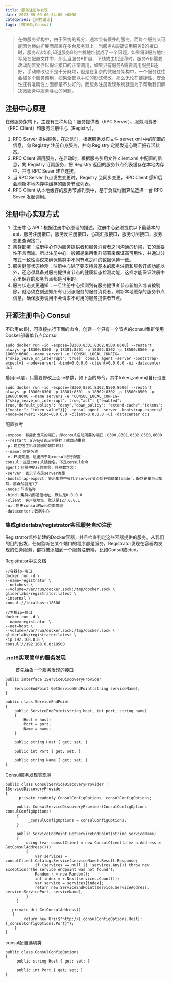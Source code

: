 ```yaml
---
title: 服务注册与发现
date: 2023-05-09 00:34:00 +0800
categories: [架构设计]
tags: [微服务,Consul]
---
```


> 在微服务架构中，由于系统的拆分，通常会有很多的服务，而每个服务又可能因为横向扩展而部署在多台服务器上，当服务A需要调用服务B的接口时，服务A该如何知道服务B的主机地址就成了一个问题，如果将B服务地址写死在配置文件中，那么当服务B扩展、下线或主机迁移时，服务A都需要改动配置文件以保证接口的正常调用，如果只有服务A需要调用服务B还好，手动修改也不是十分麻烦，但是在复杂的微服务架构中，一个服务往往会被多个服务调用，如果全部以手动的形式修改，那么无论在便捷性、安全性还有准确性方面都是不友好的。而服务注册发现系统就是为了帮助我们解决微服务中服务寻址的问题。

## 注册中心原理

在微服务架构下，主要有三种角色：服务提供者（RPC Server）、服务消费者（RPC Client）和服务注册中心（Registry）。

1. RPC Server 提供服务，在启动时，根据服务发布文件 server.xml 中的配置的信息，向 Registry 注册自身服务，并向 Registry 定期发送心跳汇报存活状态。
2. RPC Client 调用服务，在启动时，根据服务引用文件 client.xml 中配置的信息，向 Registry 订阅服务，把 Registry 返回的服务节点列表缓存在本地内存中，并与 RPC Sever 建立连接。
3. 当 RPC Server 节点发生变更时，Registry 会同步变更，RPC Client 感知后会刷新本地内存中缓存的服务节点列表。
4. RPC Client 从本地缓存的服务节点列表中，基于负载均衡算法选择一台 RPC Sever 发起调用。

## 注册中心实现方式

1. 注册中心 API：根据注册中心原理的描述，注册中心必须提供以下最基本的 api，服务注册接口，服务反注册接口，心跳汇报接口，服务订阅接口，服务变更查询接口。
2. 集群部署：注册中心作为服务提供者和服务消费者之间沟通的桥梁，它的重要性不言而喻。所以注册中心一般都是采用集群部署来保证高可用性，并通过分布式一致性协议来确保集群中不同节点之间的数据保持一致。
3. 服务健康状态检测：注册中心除了要支持最基本的服务注册和服务订阅功能以外，还必须具备对服务提供者节点的健康状态检测功能，这样才能保证注册中心里保存的服务节点都是可用的。
4. 服务状态变更通知：一旦注册中心探测到有服务提供者节点新加入或者被剔除，就必须立刻通知所有订阅该服务的服务消费者，刷新本地缓存的服务节点信息，确保服务调用不会请求不可用的服务提供者节点。

## 开源注册中心 Consul

不启用acl时，可直接执行下面的命令，创建一个只有一个节点的consul集群使用Docker部署单节点Consul

``` shell
sudo docker run -id -expose=[8300,8301,8302,8500,8600] --restart always -p 18300:8300 -p 18301:8301 -p 18302:8302 -p 18500:8500 -p 18600:8600 --name server1 -e 'CONSUL_LOCAL_CONFIG={"skip_leave_on_interrupt": true}' consul agent -server -bootstrap-expect=1 -node=server1 -bind=0.0.0.0 -client=0.0.0.0 -ui -datacenter dc1
```
启用acl是，只需要修改上面-e参数，如下面的命令，其中token_value可自行设置
```shell
sudo docker run -id -expose=[8300,8301,8302,8500,8600] --restart always -p 18300:8300 -p 18301:8301 -p 18302:8302 -p 18500:8500 -p 18600:8600 --name server1 -e 'CONSUL_LOCAL_CONFIG={"skip_leave_on_interrupt": true,"acl": {"enabled": true,"default_policy": "deny","down_policy": "extend-cache","tokens": {"master": "token_value"}}}' consul agent -server -bootstrap-expect=1 -node=server1 -bind=0.0.0.0 -client=0.0.0.0 -ui -datacenter dc1
```
配置参考
```
-expose：暴露出出来的端口，即consul启动所需的端口：8300,8301,8302,8500,8600
--restart：always表示容器挂了就自动重启
-p：建立宿主机与容器的端口映射
--name：容器名称
-e：环境变量，这里用于对consul进行配置
consul：这是consul镜像名，不是consul命令
agent：容器中执行的命令，各参数含义：
-server：表示节点是server类型
-bootstrap-expect：表示集群中有几个server节点后开始选举leader，既然是单节点集群，那自然就是1了
-node：节点名称
-bind：集群内部通信地址，默认是0.0.0.0
-client：客户端地址，默认是127.0.0.1
-ui：启用consul的web页面管理
-datacenter：数据中心
```
### 集成gliderlabs/registrator实现服务自动注册

Registrator监控新建的Docker容器，并且检查判定这些容器提供的服务。从我们的目的出发，任何监听在某个端口的程序都是服务。Registrator发现在容器内发现的任务服务，都将被添加到一个服务注册端，比如Consul或etcd。

[Registrator中文文档](https://www.cnblogs.com/flyingaway/p/10405294.html)

```
//容器ip+端口
docker run -d \
--name=registrator \
--net=host \
--volume=/var/run/docker.sock:/tmp/docker.sock \
gliderlabs/registrator:latest \
-internal \
consul://localhost:18500
```

```
//主机ip+端口
docker run -d \
--name=registrator \
--net=host \
--volume=/var/run/docker.sock:/tmp/docker.sock \
gliderlabs/registrator:latest \
-ip 192.168.0.8 \
consul://192.168.0.8:18500
```

### .net6实现简单的服务发现
　　
首先抽象一个服务发现的接口

```
public interface IServiceDiscoveryProvider
{
    ServiceEndPoint GetServiceEndPoint(string serviceName);
}

public class ServiceEndPoint
{
    public ServiceEndPoint(string host, int port, string name)
    {
        Host = host;
        Port = port;
        Name = name;
    }

    public string Host { get; set; }

    public int Port { get; set; }

    public string Name { get; set; }
}
```
Consul服务发现实现类

```
public class ConsulServiceDiscoveryProvider : IServiceDiscoveryProvider
{
      private readonly ConsulConfigOptions _consulConfigOptions;
 
     public ConsulServiceDiscoveryProvider(ConsulConfigOptions consulConfigOptions)
     {
          _consulConfigOptions = consulConfigOptions;
     }
 
     public ServiceEndPoint GetServiceEndPoint(string serviceName)
     {
         using (var consulClient = new ConsulClient(a => a.Address = GetConsulAddress()))
         {
             var services = consulClient.Catalog.Service(serviceName).Result.Response;
             if (services == null || !services.Any()) throw new Exception("The service endpoint was not found"); 
             Random r = new Random();
             int index = r.Next(services.Count());
             var service = services[index];
             return new ServiceEndPoint(service.ServiceAddress, service.ServicePort, serviceName);
         }
     }

   private Uri GetConsulAddress()
   {
        return new Uri($"http://{_consulConfigOptions.Host}:{_consulConfigOptions.Port}");
    }
}
```
consul配置选项类
```
public class ConsulConfigOptions
{
     public string Host { get; set; }
 
     public int Port { get; set; }
}
```
